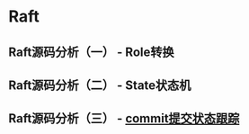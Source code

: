 # Raft
## Raft源码分析（一） - Role转换
## Raft源码分析（二） - State状态机
## Raft源码分析（三） - [commit提交状态跟踪](https://timequark.github.io/raft-lastapplied-commitindex)
